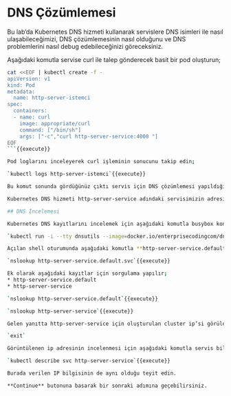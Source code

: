 # DNS Çözümlemesi

Bu lab’da Kubernetes DNS hizmeti kullanarak servislere DNS isimleri ile nasıl ulaşabileceğimizi, DNS çözümlemesinin nasıl olduğunu ve DNS problemlerini nasıl debug edebileceğinizi göreceksiniz. 

Aşağıdaki komutla servise curl ile talep gönderecek basit bir pod oluşturun;

```bash
cat <<EOF | kubectl create -f -
apiVersion: v1
kind: Pod 
metadata: 
  name: http-server-istemci
spec:
  containers:
  - name: curl
    image: appropriate/curl
    command: ["/bin/sh"]
    args: ["-c","curl http-server-service:4000 "]
EOF
```{{execute}}

Pod loglarını inceleyerek curl işleminin sonucunu takip edin;

`kubectl logs http-server-istemci`{{execute}}

Bu komut sonunda gördüğünüz çıktı servis için DNS çözümlemesi yapıldığını göstermektedir.

Kubernetes DNS hizmeti http-server-service adındaki servisimizin adresini çözümleyerek ip’sini dönmüş ve curl ilgili ip adresine talebi gerçekleştirmiştir.

## DNS İncelemesi

Kubernetes DNS kayıtlarını incelemek için aşağıdaki komutla busybox konteyner’ı bulunan bir pod içerisinde Shell oturumu başlatın;

`kubectl run -i --tty dnsutils --image=docker.io/enterprisecodingcom/dnsutils -- sh`{{execute}}

Açılan shell oturumunda aşağıdaki komutla **http-server-service.default.svc** adresi sorgulanır;

`nslookup http-server-service.default.svc`{{execute}}

Ek olarak aşağıdaki kayıtlar için sorgulama yapılır;
* http-server-service.default
* http-server-service

`nslookup http-server-service.default`{{execute}}

`nslookup http-server-service`{{execute}}

Gelen yanıtta http-server-service için oluşturulan cluster ip’si görülecektir. Aşağıdaki komutla pod’dan çıkış yapılır;

`exit`

Görüntülenen ip adresinin incelenmesi için aşağıdaki komutla servis bilgileri alınır;

`kubectl describe svc http-server-service`{{execute}}

Burada verilen IP bilgisinin de aynı olduğu teyit edin.

**Continue** butonuna basarak bir sonraki adımına geçebilirsiniz.